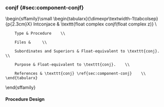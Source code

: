 ### conjf {#sec:component-conjf}

\begin{sffamily}\small
	\begin{tabularx}{\dimexpr\textwidth-1\tabcolsep}{p{2.3cm}X}
		Intconjace       & \texttt{float complex conjf(float complex z)} \\ 
		
		Type & Procedure    \\ 
		
		Files &     \\ 
		
		Subordinates and Superiors & Float-equivalent to \texttt{conj}.    \\ 
		
		Purpose & Float-equivalent to \texttt{conj}.    \\ 
		
		References & \texttt{conj} \ref{sec:component-conj}    \\ 
	\end{tabularx}
\end{sffamily}

#### Procedure Design
